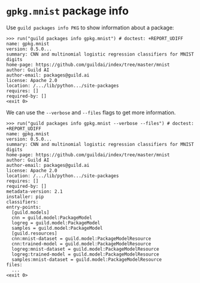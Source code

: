 # `gpkg.mnist` package info

Use `guild packages info PKG` to show information about a package:

    >>> run("guild packages info gpkg.mnist") # doctest: +REPORT_UDIFF
    name: gpkg.mnist
    version: 0.5.0...
    summary: CNN and multinomial logistic regression classifiers for MNIST digits
    home-page: https://github.com/guildai/index/tree/master/mnist
    author: Guild AI
    author-email: packages@guild.ai
    license: Apache 2.0
    location: /.../lib/python.../site-packages
    requires: []
    required-by: []
    <exit 0>

We can use the `--verbose` and `--files` flags to get more
information.

    >>> run("guild packages info gpkg.mnist --verbose --files") # doctest: +REPORT_UDIFF
    name: gpkg.mnist
    version: 0.5.0...
    summary: CNN and multinomial logistic regression classifiers for MNIST digits
    home-page: https://github.com/guildai/index/tree/master/mnist
    author: Guild AI
    author-email: packages@guild.ai
    license: Apache 2.0
    location: /.../lib/python.../site-packages
    requires: []
    required-by: []
    metadata-version: 2.1
    installer: pip
    classifiers:
    entry-points:
      [guild.models]
      cnn = guild.model:PackageModel
      logreg = guild.model:PackageModel
      samples = guild.model:PackageModel
      [guild.resources]
      cnn:mnist-dataset = guild.model:PackageModelResource
      cnn:trained-model = guild.model:PackageModelResource
      logreg:mnist-dataset = guild.model:PackageModelResource
      logreg:trained-model = guild.model:PackageModelResource
      samples:mnist-dataset = guild.model:PackageModelResource
    files:
      ...
    <exit 0>
